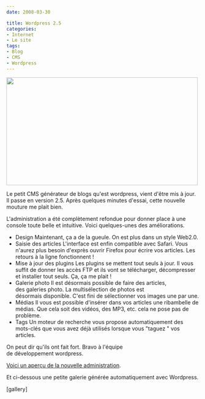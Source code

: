 ```yaml
---
date: 2008-03-30

title: Wordpress 2.5
categories:
- Internet
- Le site
tags:
- Blog
- CMS
- Wordpress
---
```

<img class="alignnone size-full wp-image-457" title="Wordpress 2.5" alt="" src="https://dlgjp9x71cipk.cloudfront.net/2008/03/wp25.png" width="500" height="281" />

Le petit CMS générateur de blogs qu'est wordpress, vient d'être mis à jour. Il passe en version 2.5.
Après quelques minutes d'essai, cette nouvelle mouture me plait bien.

L'administration a été complètement refondue pour donner place à une console toute belle et intuitive. Voici quelques-unes des améliorations.

<!--more-->
<ul>
	<li>Design
Maintenant, ça a de la gueule. On est plus dans un style Web2.0.</li>
	<li>Saisie des articles
L'interface est enfin compatible avec Safari. Vous n'aurez plus besoin d'exprès ouvrir Firefox pour écrire vos articles. Les retours à la ligne fonctionnent !</li>
	<li>Mise à jour des plugins
Les plugins se mettent tout seuls à jour. Il vous suffit de donner les accès FTP et ils vont se télécharger, décompresser et installer tout seuls. Ça, ça me plait !</li>
	<li>Galerie photo
Il est désormais possible de faire des articles, des galeries photo. La multisélection de photos est désormais disponible. C'est fini de sélectionner vos images une par une.</li>
	<li>Médias
Il vous est possible d'insérer dans vos articles une ribambelle de médias. Que cela soit des vidéos, des MP3, etc. cela ne pose pas de problème.</li>
	<li>Tags
Un moteur de recherche vous propose automatiquement des mots-clés que vous avez déjà utilisés lorsque vous "taguez " vos articles.</li>
</ul>
On peut dir qu'ils ont fait fort. Bravo à l'équipe de développement wordpress.

<a title="Vidéo de l'admin de WP2.5" href="https://wordpress.org/development/2008/03/wordpress-25-rc2/">Voici un aperçu de la nouvelle administration</a>.

Et ci-dessous une petite galerie générée automatiquement avec Wordpress.

[gallery]
